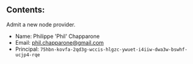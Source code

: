 ## Contents:

Admit a new node provider.

- Name: Philippe 'Phil' Chapparone
- Email: phil.chapparone@gmail.com
- Principal: `75hbn-kovfa-2qd3g-wccis-hlgzc-ywuet-i4iiw-dwa3w-bswhf-ucjp4-rqe`
